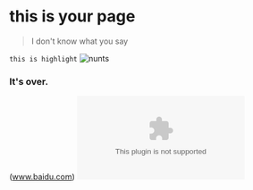 # this is your page
> I don't know what you say

```this is highlight```
![nunts](https://ws2.sinaimg.cn/large/006tKfTcgy1fiae6eu3cpj318g0p0jsy.jpg)
### It's over.
(www.baidu.com)
![baidu](www.baidu.com)
